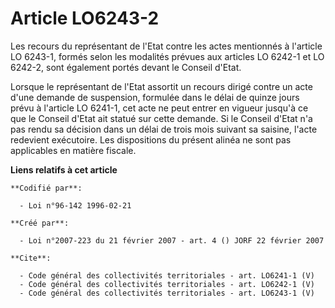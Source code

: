 # Article LO6243-2

Les recours du représentant de l'Etat contre les actes mentionnés à l'article LO 6243-1, formés selon les modalités prévues
aux articles LO 6242-1 et LO 6242-2, sont également portés devant le Conseil d'Etat. 

Lorsque le représentant de l'Etat assortit un recours dirigé contre un acte d'une demande de suspension, formulée dans le
délai de quinze jours prévu à l'article LO 6241-1, cet acte ne peut entrer en vigueur jusqu'à ce que le Conseil d'Etat ait
statué sur cette demande. Si le Conseil d'Etat n'a pas rendu sa décision dans un délai de trois mois suivant sa saisine,
l'acte redevient exécutoire. Les dispositions du présent alinéa ne sont pas applicables en matière fiscale.

**Liens relatifs à cet article**

	**Codifié par**:

	  - Loi n°96-142 1996-02-21

	**Créé par**:

	  - Loi n°2007-223 du 21 février 2007 - art. 4 () JORF 22 février 2007

	**Cite**:

	  - Code général des collectivités territoriales - art. LO6241-1 (V)
	  - Code général des collectivités territoriales - art. LO6242-1 (V)
	  - Code général des collectivités territoriales - art. LO6243-1 (V)
